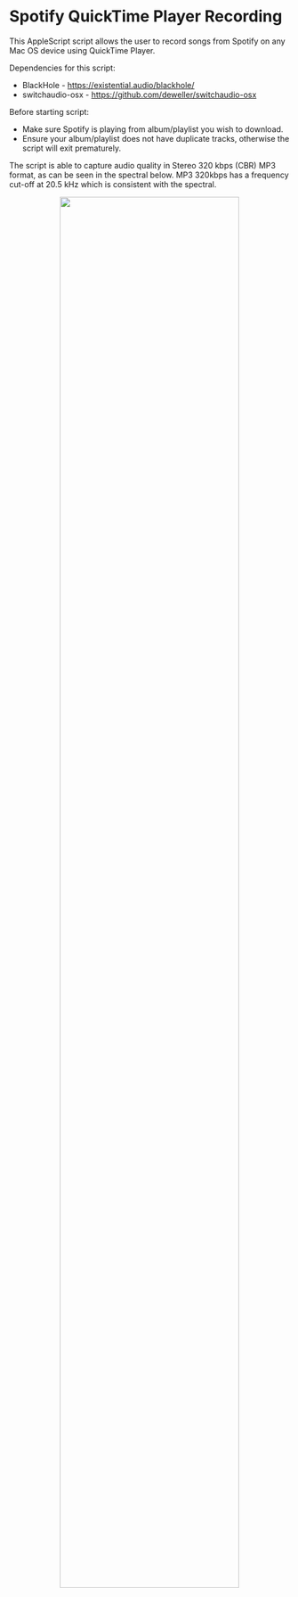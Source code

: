 # Spotify QuickTime Player Recording

This AppleScript script allows the user to record songs from Spotify on any Mac OS device using QuickTime Player.

Dependencies for this script:
* BlackHole - https://existential.audio/blackhole/
* switchaudio-osx - https://github.com/deweller/switchaudio-osx

Before starting script:
* Make sure Spotify is playing from album/playlist you wish to download.
* Ensure your album/playlist does not have duplicate tracks, otherwise the script will exit prematurely.

The script is able to capture audio quality in Stereo 320 kbps (CBR) MP3 format, as can be seen in the spectral below. MP3 320kbps has a frequency cut-off at 20.5 kHz which is consistent with the spectral.

<p align="center">
  <img src="https://i.imgur.com/t0SpAzq.png" width="80%" height="80%">
</p>
